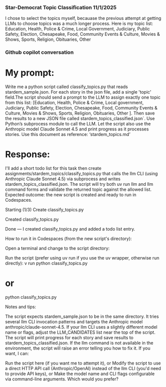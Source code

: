 ### Star-Democrat Topic Classification  11/1/2025

I chose to select the topics myself, becauase the previous attempt at getting LLMs to choose topics was a much longer process.
Here is my topic list:
Education, Health, Police & Crime, Local Government, Judiciary, Public Safety, Election, Chesapeake, Food, Community Events & Culture, Movies & Shows, Sports, Religion, Obituaries, Other

### Github copilot conversation
# My prompt: 
Write me a python script called classify_topics.py that reads stardem_sample.json. For each story in the json file, add a single 'topic' field.The script should send a prompt to the LLM to assign exactly one topic from this list: [Education, Health, Police & Crime, Local government, Judiciary, Public Safety, Election, Chesapeake, Food, Community Events & Culture, Movies & Shows, Sports, Religion, Obituaries, Other ]. Then save the results to a new JSON file called stardem_topics_classified.json`. Use Python’s subprocess module to call the LLM. Let the script also use the Anthropic model Claude Sonnet 4.5 and print progress as it processes stories. Use this document as reference: ‘stardem_topics.md’

# Response: 
I'll add a short todo list for this task then create assignments/stardem_topics/classify_topics.py that calls the llm CLI (using Anthropic Claude Sonnet 4.5) via subprocess and writes stardem_topics_classified.json. The script will try both uv run llm and llm command forms and validate the returned topic against the allowed list. Expected outcome: the new script is created and ready to run in Codespaces.

Starting (1/3) Create classify_topics.py

Created
classify_topics.py

Done — I created classify_topics.py and added a todo list entry.

How to run it in Codespaces (from the new script's directory):

Open a terminal and change to the script directory:

Run the script (prefer using uv run if you use the uv wrapper, otherwise run directly):
v run python classify_topics.py
# or
python classify_topics.py

Notes and tips:

The script expects stardem_sample.json to be in the same directory.
It tries several llm CLI invocation patterns and targets the Anthropic model anthropic/claude-sonnet-4.5. If your llm CLI uses a slightly different model name or flags, adjust the LLM_CANDIDATES list near the top of the script.
The script will print progress for each story and save results to stardem_topics_classified.json.
If the llm command is not available in the environment, the script will raise an error telling you how to fix it.
If you want, I can:

Run the script here (if you want me to attempt it), or
Modify the script to use a direct HTTP API call (Anthropic/OpenAI) instead of the llm CLI (you'd need to provide API keys), or
Make the model name and CLI flags configurable via command-line arguments. Which would you prefer?
